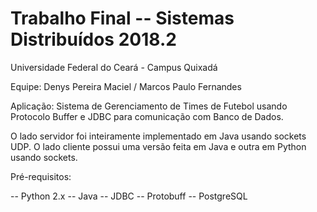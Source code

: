 # Trabalho Final -- Sistemas Distribuídos 2018.2

Universidade Federal do Ceará - Campus Quixadá

Equipe: Denys Pereira Maciel / Marcos Paulo Fernandes

Aplicação: Sistema de Gerenciamento de Times de Futebol usando Protocolo Buffer e JDBC para comunicação com Banco de Dados.

O lado servidor foi inteiramente implementado em Java usando sockets UDP.
O lado cliente possui uma versão feita em Java e outra em Python usando sockets.

Pré-requisitos:

-- Python 2.x
-- Java
-- JDBC
-- Protobuff
-- PostgreSQL



